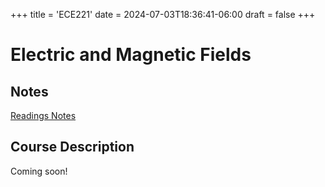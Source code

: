 +++
title = 'ECE221'
date = 2024-07-03T18:36:41-06:00
draft = false
+++

# Electric and Magnetic Fields

## Notes
[Readings Notes](/files/firstyear/mat188.pdf)

## Course Description

Coming soon!

